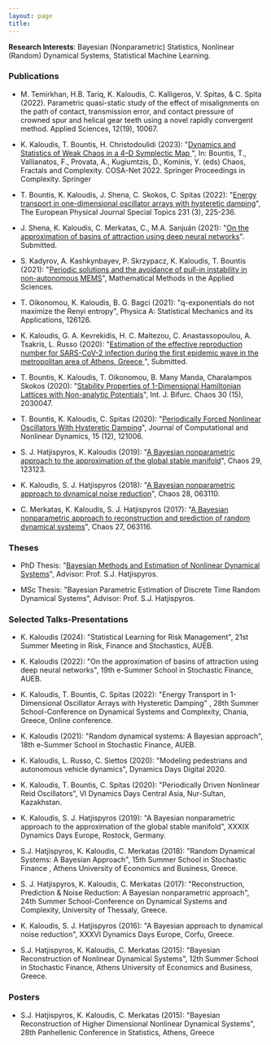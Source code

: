 ```yaml
---
layout: page
title: 
---
```

**Research Interests**: Bayesian (Nonparametric) Statistics, Nonlinear (Random) Dynamical Systems, Statistical Machine Learning.

### Publications

* M. Temirkhan, H.B. Tariq, K. Kaloudis, C. Kalligeros, V. Spitas, & C. Spita (2022). Parametric quasi-static study of the effect of misalignments on the path of contact, transmission error, and contact pressure of crowned spur and helical gear teeth using a novel rapidly convergent method. Applied Sciences, 12(19), 10067.

* K. Kaloudis, T. Bountis, H. Christodoulidi (2023): "[Dynamics and Statistics of Weak Chaos in a 4–D Symplectic Map
](https://repository.lincoln.ac.uk/articles/conference_contribution/Dynamics_and_Statistics_of_Weak_Chaos_in_a_4_D_Symplectic_Map/25180076)",  In: Bountis, T., Vallianatos, F., Provata, A., Kugiumtzis, D., Kominis, Y. (eds) Chaos, Fractals and Complexity. COSA-Net 2022. Springer Proceedings in Complexity. Springer

* T. Bountis, K. Kaloudis, J. Shena, C. Skokos, C. Spitas (2022): "[Energy transport in one-dimensional oscillator arrays with hysteretic damping](https://arxiv.org/abs/2111.10816.pdf)", The European Physical Journal Special Topics 231 (3), 225-236.

* J. Shena, K. Kaloudis, C. Merkatas, C., M.A. Sanjuán (2021): "[On the approximation of basins of attraction using deep neural networks](https://arxiv.org/pdf/2109.06564.pdf)". Submitted.

* S. Kadyrov, A. Kashkynbayev, P. Skrzypacz, K. Kaloudis, T. Bountis (2021): "[Periodic solutions and the avoidance of pull-in instability in non-autonomous MEMS](https://doi.org/10.1002/mma.7725)", Mathematical Methods in the Applied Sciences.

* T. Oikonomou, K. Kaloudis, B. G. Bagci (2021): "q-exponentials do not maximize the Renyi entropy", Physica A: Statistical Mechanics and its Applications, 126126.

*  K. Kaloudis, G. A. Kevrekidis, H. C. Maltezou, C. Anastassopoulou, A. Tsakris, L. Russo (2020): "[Estimation of the effective reproduction number for SARS-CoV-2 infection during the first epidemic wave in the metropolitan area of Athens, Greece ](https://arxiv.org/pdf/2012.14192.pdf)", Submitted.

- T. Bountis, K. Kaloudis, T. Oikonomou, B. Many Manda, Charalampos Skokos (2020): "[Stability Properties of 1-Dimensional Hamiltonian Lattices with Non-analytic Potentials](https://arxiv.org/pdf/2005.06196.pdf)",  Int. J. Bifurc. Chaos 30 (15), 2030047.

- T. Bountis, K. Kaloudis, C. Spitas (2020): "[Periodically Forced Nonlinear Oscillators With Hysteretic Damping](https://arxiv.org/pdf/2005.06187.pdf)", Journal of Computational and Nonlinear Dynamics, 15 (12), 121006.

- S. J. Hatjispyros, K. Kaloudis (2019): "[A Bayesian nonparametric approach to the approximation of the global stable manifold](https://doi.org/10.1063/1.5025545)",  Chaos 29, 123123.

- K. Kaloudis, S. J. Hatjispyros (2018): "[A Bayesian nonparametric approach to dynamical noise reduction](https://doi.org/10.1063/1.5025545)",  Chaos 28, 063110.

- C. Merkatas, K. Kaloudis, S. J. Hatjispyros (2017): "[A Bayesian nonparametric approach to reconstruction and prediction of random dynamical systems](http://dx.doi.org/10.1063/1.4990547)", Chaos 27, 063116.

### Theses

- PhD Thesis: "[Bayesian Methods and Estimation of Nonlinear Dynamical Systems](https://thesis.ekt.gr/thesisBookReader/id/46213#page/1/mode/2up)", 
Advisor:  Prof. S.J. Hatjispyros.

- MSc Thesis: "Bayesian Parametric Estimation of Discrete Time Random Dynamical Systems",
Advisor:  Prof. S.J. Hatjispyros.

### Selected Talks-Presentations
- K. Kaloudis (2024): "Statistical Learning for Risk Management",  21st Summer Meeting in Risk, Finance and Stochastics, AUEB.

- K. Kaloudis (2022): "On the approximation of basins of attraction using deep neural networks",  19th e-Summer School in Stochastic Finance, AUEB.

- K. Kaloudis, T. Bountis, C. Spitas (2022): "Energy Transport in 1-Dimensional Oscillator Arrays with Hysteretic Damping" , 28th Summer School-Conference on Dynamical Systems and Complexity, Chania, Greece, Online conference.

- K. Kaloudis (2021): "Random dynamical systems: A Bayesian approach", 18th e-Summer School in Stochastic Finance, AUEB.

- K. Kaloudis, L. Russo, C. Siettos (2020): "Modeling pedestrians and autonomous vehicle dynamics", Dynamics Days Digital 2020.

- K. Kaloudis, T. Bountis, C. Spitas (2020): "Periodically Driven Nonlinear Reid Oscillators", VI Dynamics Days Central Asia, Nur-Sultan, Kazakhstan.

- K. Kaloudis, S. J. Hatjispyros (2019): "A Bayesian nonparametric approach to the approximation of the global stable manifold",
XXXIX Dynamics Days Europe, Rostock, Germany.

- S.J. Hatjispyros, K. Kaloudis,  C. Merkatas (2018): "Random Dynamical Systems: A Bayesian Approach",
15th Summer School in Stochastic Finance , Athens University of Economics and Business, Greece.

- S. J. Hatjispyros, K. Kaloudis, C. Merkatas (2017): "Reconstruction, Prediction & Noise Reduction: A Bayesian nonparametric approach",
24th Summer School-Conference on Dynamical Systems and Complexity, University of Thessaly, Greece.

- K. Kaloudis, S. J. Hatjispyros (2016): "A Bayesian approach to dynamical noise reduction",
XXXVI Dynamics Days Europe, Corfu, Greece.

- S.J. Hatjispyros, K. Kaloudis,  C. Merkatas (2015): "Bayesian Reconstruction of Nonlinear Dynamical Systems",
12th Summer School in Stochastic Finance, Athens University of Economics and Business, Greece.


### Posters

- S.J. Hatjispyros, K. Kaloudis,  C. Merkatas (2015): "Bayesian Reconstruction of  Higher Dimensional Nonlinear Dynamical Systems", 
28th Panhellenic Conference in Statistics, Athens, Greece



